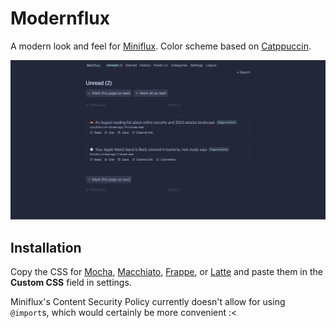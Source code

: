 # Modernflux

A modern look and feel for [Miniflux](https://miniflux.app/). Color scheme based on [Catppuccin](https://catppuccin.com/).

![Demo](/demo.png)

## Installation

Copy the CSS for [Mocha](https://modernflux.ryanccn.dev/modernflux.mocha.css), [Macchiato](https://modernflux.ryanccn.dev/modernflux.macchiato.css), [Frappe](https://modernflux.ryanccn.dev/modernflux.frappe.css), or [Latte](https://modernflux.ryanccn.dev/modernflux.latte.css) and paste them in the **Custom CSS** field in settings.

Miniflux's Content Security Policy currently doesn't allow for using `@import`s, which would certainly be more convenient :&lt;
